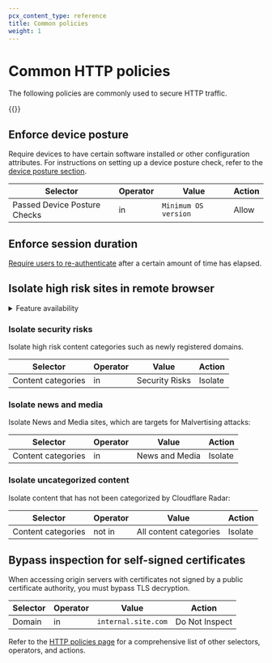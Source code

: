 ```yaml
---
pcx_content_type: reference
title: Common policies
weight: 1
---
```


# Common HTTP policies

The following policies are commonly used to secure HTTP traffic.

{{<render file="_policies-optional.md">}}

## Enforce device posture

Require devices to have certain software installed or other configuration attributes. For instructions on setting up a device posture check, refer to the [device posture section](/cloudflare-one/identity/devices/).

| Selector                     | Operator | Value                | Action |
| ---------------------------- | -------- | -------------------- | ------ |
| Passed Device Posture Checks | in       | `Minimum OS version` | Allow  |

## Enforce session duration

[Require users to re-authenticate](/cloudflare-one/policies/filtering/enforce-sessions/) after a certain amount of time has elapsed.

## Isolate high risk sites in remote browser

<details>
<summary>Feature availability</summary>
<div>

Remote Browser Isolation is available as an add-on to Zero Trust Standard and Enterprise plans. See our [payment plans](https://www.cloudflare.com/teams-pricing/) for more information.

</div>
</details>

### Isolate security risks

Isolate high risk content categories such as newly registered domains.

| Selector           | Operator | Value          | Action  |
| ------------------ | -------- | -------------- | ------- |
| Content categories | in       | Security Risks | Isolate |

### Isolate news and media

Isolate News and Media sites, which are targets for Malvertising attacks:

| Selector           | Operator | Value          | Action  |
| ------------------ | -------- | -------------- | ------- |
| Content categories | in       | News and Media | Isolate |

### Isolate uncategorized content

Isolate content that has not been categorized by Cloudflare Radar:

| Selector           | Operator | Value                  | Action  |
| ------------------ | -------- | ---------------------- | ------- |
| Content categories | not in   | All content categories | Isolate |

## Bypass inspection for self-signed certificates

When accessing origin servers with certificates not signed by a public certificate authority, you must bypass TLS decryption.

| Selector | Operator | Value               | Action         |
| -------- | -------- | ------------------- | -------------- |
| Domain   | in       | `internal.site.com` | Do Not Inspect |

Refer to the [HTTP policies page](/cloudflare-one/policies/filtering/http-policies/) for a comprehensive list of other selectors, operators, and actions.
